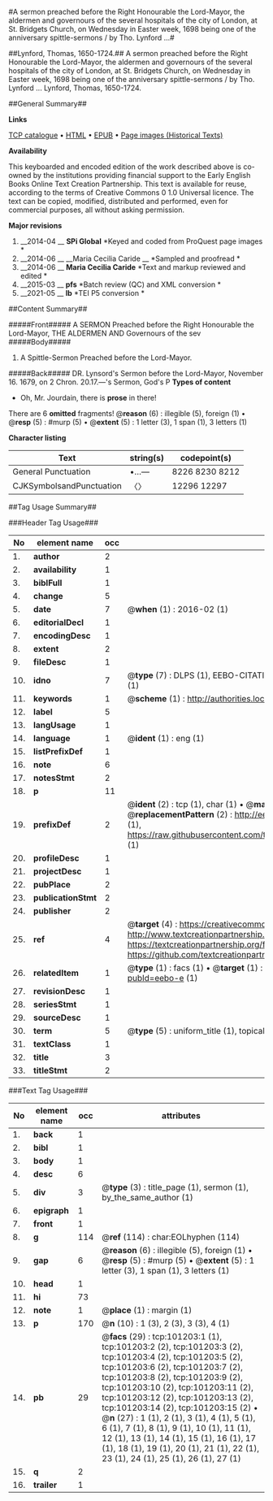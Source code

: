 #A sermon preached before the Right Honourable the Lord-Mayor, the aldermen and governours of the several hospitals of the city of London, at St. Bridgets Church, on Wednesday in Easter week, 1698 being one of the anniversary spittle-sermons / by Tho. Lynford ...#

##Lynford, Thomas, 1650-1724.##
A sermon preached before the Right Honourable the Lord-Mayor, the aldermen and governours of the several hospitals of the city of London, at St. Bridgets Church, on Wednesday in Easter week, 1698 being one of the anniversary spittle-sermons / by Tho. Lynford ...
Lynford, Thomas, 1650-1724.

##General Summary##

**Links**

[TCP catalogue](http://www.ota.ox.ac.uk/tcp/)  • 
[HTML](http://tei.it.ox.ac.uk/tcp/Texts-HTML/free/A49/A49518.html)  • 
[EPUB](http://tei.it.ox.ac.uk/tcp/Texts-EPUB/free/A49/A49518.epub) • 
[Page images (Historical Texts)](https://historicaltexts.jisc.ac.uk/eebo-13673655e)

**Availability**

This keyboarded and encoded edition of the work described above is co-owned by the
    institutions providing financial support to the Early English Books Online Text Creation
    Partnership. This text is available for reuse, according to the terms of  Creative Commons 0 1.0 Universal
    licence. The text can be copied, modified, distributed and performed, even for commercial
    purposes, all without asking permission.

**Major revisions**

1. __2014-04 __ __SPi Global__ *Keyed and coded from ProQuest page images *
1. __2014-06 __ __Maria Cecilia Caride __ *Sampled and proofread *
1. __2014-06 __ __Maria Cecilia Caride__ *Text and markup reviewed and edited *
1. __2015-03 __ __pfs__ *Batch review (QC) and XML conversion *
1. __2021-05 __ __lb__ *TEI P5 conversion *

##Content Summary##

#####Front#####
A SERMON Preached before the Right Honourable the Lord-Mayor, THE ALDERMEN AND Governours of the sev
#####Body#####

1. A Spittle-Sermon Preached before the Lord-Mayor.

#####Back#####
DR. Lynsord's Sermon before the Lord-Mayor, November 16. 1679, on 2 Chron. 20.17.—'s Sermon, God's P
**Types of content**

  * Oh, Mr. Jourdain, there is **prose** in there!

There are 6 **omitted** fragments! 
 @__reason__ (6) : illegible (5), foreign (1)  •  @__resp__ (5) : #murp (5)  •  @__extent__ (5) : 1 letter (3), 1 span (1), 3 letters (1)

**Character listing**


|Text|string(s)|codepoint(s)|
|---|---|---|
|General Punctuation|•…—|8226 8230 8212|
|CJKSymbolsandPunctuation|〈〉|12296 12297|

##Tag Usage Summary##

###Header Tag Usage###

|No|element name|occ|attributes|
|---|---|---|---|
|1.|__author__|2||
|2.|__availability__|1||
|3.|__biblFull__|1||
|4.|__change__|5||
|5.|__date__|7| @__when__ (1) : 2016-02 (1)|
|6.|__editorialDecl__|1||
|7.|__encodingDesc__|1||
|8.|__extent__|2||
|9.|__fileDesc__|1||
|10.|__idno__|7| @__type__ (7) : DLPS (1), EEBO-CITATION (1), VID (1), EEBO-PROQUEST (1), STC (2), OCLC (1)|
|11.|__keywords__|1| @__scheme__ (1) : http://authorities.loc.gov/ (1)|
|12.|__label__|5||
|13.|__langUsage__|1||
|14.|__language__|1| @__ident__ (1) : eng (1)|
|15.|__listPrefixDef__|1||
|16.|__note__|6||
|17.|__notesStmt__|2||
|18.|__p__|11||
|19.|__prefixDef__|2| @__ident__ (2) : tcp (1), char (1)  •  @__matchPattern__ (2) : ([0-9\-]+):([0-9IVX]+) (1), (.+) (1)  •  @__replacementPattern__ (2) : http://eebo.chadwyck.com/downloadtiff?vid=$1&page=$2 (1), https://raw.githubusercontent.com/textcreationpartnership/Texts/master/tcpchars.xml#$1 (1)|
|20.|__profileDesc__|1||
|21.|__projectDesc__|1||
|22.|__pubPlace__|2||
|23.|__publicationStmt__|2||
|24.|__publisher__|2||
|25.|__ref__|4| @__target__ (4) : https://creativecommons.org/publicdomain/zero/1.0/ (1), http://www.textcreationpartnership.org/docs/. (1), https://textcreationpartnership.org/faq/#faq05 (1), https://github.com/textcreationpartnership (1)|
|26.|__relatedItem__|1| @__type__ (1) : facs (1)  •  @__target__ (1) : https://data.historicaltexts.jisc.ac.uk/view?pubId=eebo-e (1)|
|27.|__revisionDesc__|1||
|28.|__seriesStmt__|1||
|29.|__sourceDesc__|1||
|30.|__term__|5| @__type__ (5) : uniform_title (1), topical_term (4)|
|31.|__textClass__|1||
|32.|__title__|3||
|33.|__titleStmt__|2||


###Text Tag Usage###

|No|element name|occ|attributes|
|---|---|---|---|
|1.|__back__|1||
|2.|__bibl__|1||
|3.|__body__|1||
|4.|__desc__|6||
|5.|__div__|3| @__type__ (3) : title_page (1), sermon (1), by_the_same_author (1)|
|6.|__epigraph__|1||
|7.|__front__|1||
|8.|__g__|114| @__ref__ (114) : char:EOLhyphen (114)|
|9.|__gap__|6| @__reason__ (6) : illegible (5), foreign (1)  •  @__resp__ (5) : #murp (5)  •  @__extent__ (5) : 1 letter (3), 1 span (1), 3 letters (1)|
|10.|__head__|1||
|11.|__hi__|73||
|12.|__note__|1| @__place__ (1) : margin (1)|
|13.|__p__|170| @__n__ (10) : 1 (3), 2 (3), 3 (3), 4 (1)|
|14.|__pb__|29| @__facs__ (29) : tcp:101203:1 (1), tcp:101203:2 (2), tcp:101203:3 (2), tcp:101203:4 (2), tcp:101203:5 (2), tcp:101203:6 (2), tcp:101203:7 (2), tcp:101203:8 (2), tcp:101203:9 (2), tcp:101203:10 (2), tcp:101203:11 (2), tcp:101203:12 (2), tcp:101203:13 (2), tcp:101203:14 (2), tcp:101203:15 (2)  •  @__n__ (27) : 1 (1), 2 (1), 3 (1), 4 (1), 5 (1), 6 (1), 7 (1), 8 (1), 9 (1), 10 (1), 11 (1), 12 (1), 13 (1), 14 (1), 15 (1), 16 (1), 17 (1), 18 (1), 19 (1), 20 (1), 21 (1), 22 (1), 23 (1), 24 (1), 25 (1), 26 (1), 27 (1)|
|15.|__q__|2||
|16.|__trailer__|1||
